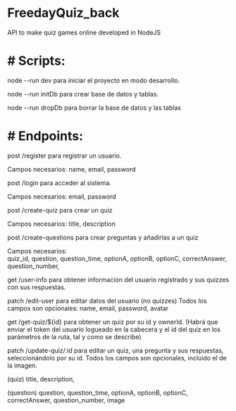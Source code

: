 # FreedayQuiz_back

API to make quiz games online developed in NodeJS

# # Scripts:

node --run dev para iniciar el proyecto en modo desarrollo.

node --run initDb para crear base de datos y tablas.

node --run dropDb para borrar la base de datos y las tablas

# # Endpoints:

post /register para registrar un usuario.

Campos necesarios: name, email, password

post /login para acceder al sistema.

Campos necesarios: email, password

post /create-quiz para crear un quiz

Campos necesarios: title, description

post /create-questions para crear preguntas y añadirlas a un quiz

Campos necesarios:  
 quiz_id,
question,
question_time,
optionA,
optionB,
optionC,
correctAnswer,
question_number,

get /user-info para obtener información del usuario registrado y sus quizzes con sus respuestas.

patch /edit-user para editar datos del usuario (no quizzes)
Todos los campos son opcionales:
name,
email,
password,
avatar

get /get-quiz/${id} para obtener un quiz por su id y ownerId.
(Habrá que enviar el token del usuario logueado en la cabecera y el id del quiz en los parámetros de la ruta, tal y como se describe)

patch /update-quiz/:id para editar un quiz, una pregunta y sus respuestas, seleccionándolo por su id.
Todos los campos son opcionales, incluido el de la imagen.

(quiz)
title,
description,

(question)
question,
question_time,
optionA,
optionB,
optionC,
correctAnswer,
question_number,
image
